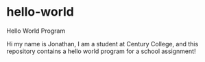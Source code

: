 # hello-world
Hello World Program

Hi my name is Jonathan, I am a student at Century College, and this repository contains a hello world program for a school assignment!
